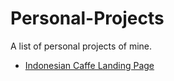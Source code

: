 # Personal-Projects
A list of personal projects of mine.


<ul>
<li><a href='#'> Indonesian Caffe Landing Page </a></li>


</ul>
